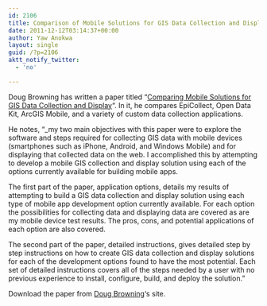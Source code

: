 ```yaml
---
id: 2106
title: Comparison of Mobile Solutions for GIS Data Collection and Display
date: 2011-12-12T03:14:37+00:00
author: Yaw Anokwa
layout: single
guid: /?p=2106
aktt_notify_twitter:
  - 'no'

---
```

Doug Browning has written a paper titled “[Comparing Mobile Solutions for GIS Data Collection and Display](https://sites.google.com/site/dougbrowningportfolio/Resources/mobile-gis)“. In it, he compares EpiCollect, Open Data Kit, ArcGIS Mobile, and a variety of custom data collection applications. 

He notes, “_my two main objectives with this paper were to explore the software and steps required for collecting GIS data with mobile devices (smartphones such as iPhone, Android, and Windows Mobile) and for displaying that collected data on the web. I accomplished this by attempting to develop a mobile GIS collection and display solution using each of the options currently available for building mobile apps.

The first part of the paper, application options, details my results of attempting to build a GIS data collection and display solution using each type of mobile app development option currently available. For each option the possibilities for collecting data and displaying data are covered as are my mobile device test results. The pros, cons, and potential applications of each option are also covered.

The second part of the paper, detailed instructions, gives detailed step by step instructions on how to create GIS data collection and display solutions for each of the development options found to have the most potential. Each set of detailed instructions covers all of the steps needed by a user with no previous experience to install, configure, build, and deploy the solution.”

Download the paper from [Doug Browning](https://sites.google.com/site/dougbrowningportfolio/Resources/mobile-gis)‘s site.

